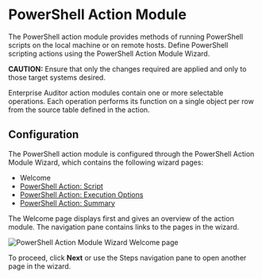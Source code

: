 # PowerShell Action Module

The PowerShell action module provides methods of running PowerShell scripts on the local machine or
on remote hosts. Define PowerShell scripting actions using the PowerShell Action Module Wizard.

**CAUTION:** Ensure that only the changes required are applied and only to those target systems
desired.

Enterprise Auditor action modules contain one or more selectable operations. Each operation performs
its function on a single object per row from the source table defined in the action.

## Configuration

The PowerShell action module is configured through the PowerShell Action Module Wizard, which
contains the following wizard pages:

- Welcome
- [PowerShell Action: Script](/docs/accessanalyzer/11.6/admin/action/powershell/script.md)
- [PowerShell Action: Execution Options](/docs/accessanalyzer/11.6/admin/action/powershell/executionoptions.md)
- [PowerShell Action: Summary](/docs/accessanalyzer/11.6/admin/action/powershell/summary.md)

The Welcome page displays first and gives an overview of the action module. The navigation pane
contains links to the pages in the wizard.

![PowerShell Action Module Wizard Welcome page](/img/product_docs/accessanalyzer/11.6/admin/action/powershell/welcome.webp)

To proceed, click **Next** or use the Steps navigation pane to open another page in the wizard.
